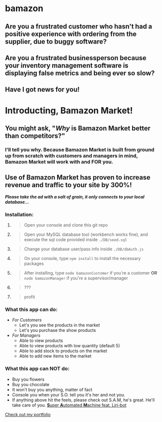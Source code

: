 # bamazon

## Are you a frustrated customer who hasn't had a positive experience with ordering from the supplier, due to buggy software?

## Are you a frustrated businessperson because your inventory management software is displaying false metrics and being ever so slow?

## Have I got news for you!

# Introducting, Bamazon Market!

## You might ask, "_Why_ is Bamazon Market better than competitors?"

### I'll tell you why. Because Bamazon Market is built from ground up from scratch with customers and managers in mind, Bamazon Market will work with and FOR you.

## Use of Bamazon Market has proven to increase revenue and traffic to your site by 300%!

_**Please take the ad with a salt of grain, it only connects to your local database...**_

### **Installation:**

1. > Open your console and clone this git repo
1. > Open your MySQL database tool (workbench works fine), and execute the sql code provided inside `./DB/seed.sql`
1. > Change your database user/pass info inside `./DB/dbAuth.js`
1. > On your console, type `npm install` to install the necessary packages
1. > After installing, type `node bamazonCustomer` if you're a customer **OR** `node bamazonManager` if you're a supervisor/manager
1. > ???
1. > profit

### **What this app can do:**

-   _For Customers_
    -   Let's you see the products in the market
    -   Let's you purchase the show products
-   _For Managers_
    -   Able to view products
    -   Able to view products with low quantity (default 5)
    -   Able to add stock to products on the market
    -   Able to add new items to the market

### What this app can **NOT** do:

-   Buy you flowers
-   Buy you chocolate
-   It won't buy you anything, matter of fact
-   Console you when your S.O. tell you it's her and not you.
-   If anything above hit the feels, please check out S.A.M, he's great. He'll take care of you.
    [**S**uper **A**utomated **M**achine feat. Liri-bot](https://github.com/EntOfMD/liri-bot)

[Check out my portfolio](https://entofmd.github.io/Bootstrap-Portfolio/portfolio.html)
